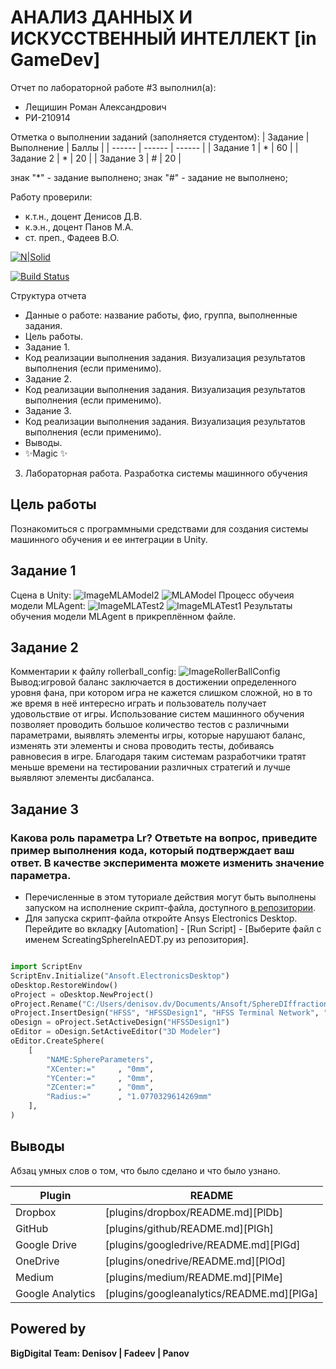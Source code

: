 # АНАЛИЗ ДАННЫХ И ИСКУССТВЕННЫЙ ИНТЕЛЛЕКТ [in GameDev]
Отчет по лабораторной работе #3 выполнил(а):
- Лещишин Роман Александрович
- РИ-210914

Отметка о выполнении заданий (заполняется студентом):
| Задание | Выполнение | Баллы |
| ------ | ------ | ------ |
| Задание 1 | * | 60 |
| Задание 2 | * | 20 |
| Задание 3 | # | 20 |

знак "*" - задание выполнено; знак "#" - задание не выполнено;

Работу проверили:
- к.т.н., доцент Денисов Д.В.
- к.э.н., доцент Панов М.А.
- ст. преп., Фадеев В.О.

[![N|Solid](https://cldup.com/dTxpPi9lDf.thumb.png)](https://nodesource.com/products/nsolid)

[![Build Status](https://travis-ci.org/joemccann/dillinger.svg?branch=master)](https://travis-ci.org/joemccann/dillinger)

Структура отчета

- Данные о работе: название работы, фио, группа, выполненные задания.
- Цель работы.
- Задание 1.
- Код реализации выполнения задания. Визуализация результатов выполнения (если применимо).
- Задание 2.
- Код реализации выполнения задания. Визуализация результатов выполнения (если применимо).
- Задание 3.
- Код реализации выполнения задания. Визуализация результатов выполнения (если применимо).
- Выводы.
- ✨Magic ✨

3. Лабораторная работа. Разработка системы машинного обучения
## Цель работы
Познакомиться с программными средствами для создания системы машинного обучения и ее интеграции в Unity.

## Задание 1
Сцена в Unity:
![ImageMLAModel2](https://user-images.githubusercontent.com/114608473/206839511-a9903740-e208-4b31-8e37-e48a51a770ce.jpg)
![MLAModel](https://user-images.githubusercontent.com/114608473/206839518-589a142c-f926-460a-b229-e2ffbd987f3a.jpg)
Процесс обучеия модели MLAgent:
![ImageMLATest2](https://user-images.githubusercontent.com/114608473/206839525-a0ef91ef-20e8-45ce-bb8c-8d2aa102c118.jpg)
![ImageMLATest1](https://user-images.githubusercontent.com/114608473/206839532-de8df685-5fc8-487d-a065-d2c27b6d90b1.jpg)
Результаты обучения модели MLAgent в прикреплённом файле.
## Задание 2
Комментарии к файлу rollerball_config:
![ImageRollerBallConfig](https://user-images.githubusercontent.com/114608473/206841484-71d4f133-b81b-450c-8f5b-32e708ced661.jpg)
Вывод:игровой баланс заключается в достижении определенного уровня фана, при котором игра не кажется слишком сложной, но в то же время в неё интересно играть и пользователь получает удовольствие от игры. Использование систем машинного обучения позволяет проводить большое количество тестов с различными параметрами, выявлять элементы игры, которые нарушают баланс, изменять эти элементы и снова проводить тесты, добиваясь равновесия в игре. Благодаря таким системам разработчики тратят меньше времени на тестировании различных стратегий и лучше выявляют элементы дисбаланса.
## Задание 3
### Какова роль параметра Lr? Ответьте на вопрос, приведите пример выполнения кода, который подтверждает ваш ответ. В качестве эксперимента можете изменить значение параметра.

- Перечисленные в этом туториале действия могут быть выполнены запуском на исполнение скрипт-файла, доступного [в репозитории](https://github.com/Den1sovDm1triy/hfss-scripting/blob/main/ScreatingSphereInAEDT.py).
- Для запуска скрипт-файла откройте Ansys Electronics Desktop. Перейдите во вкладку [Automation] - [Run Script] - [Выберите файл с именем ScreatingSphereInAEDT.py из репозитория].

```py

import ScriptEnv
ScriptEnv.Initialize("Ansoft.ElectronicsDesktop")
oDesktop.RestoreWindow()
oProject = oDesktop.NewProject()
oProject.Rename("C:/Users/denisov.dv/Documents/Ansoft/SphereDIffraction.aedt", True)
oProject.InsertDesign("HFSS", "HFSSDesign1", "HFSS Terminal Network", "")
oDesign = oProject.SetActiveDesign("HFSSDesign1")
oEditor = oDesign.SetActiveEditor("3D Modeler")
oEditor.CreateSphere(
	[
		"NAME:SphereParameters",
		"XCenter:="		, "0mm",
		"YCenter:="		, "0mm",
		"ZCenter:="		, "0mm",
		"Radius:="		, "1.0770329614269mm"
	], 
)

```

## Выводы

Абзац умных слов о том, что было сделано и что было узнано.

| Plugin | README |
| ------ | ------ |
| Dropbox | [plugins/dropbox/README.md][PlDb] |
| GitHub | [plugins/github/README.md][PlGh] |
| Google Drive | [plugins/googledrive/README.md][PlGd] |
| OneDrive | [plugins/onedrive/README.md][PlOd] |
| Medium | [plugins/medium/README.md][PlMe] |
| Google Analytics | [plugins/googleanalytics/README.md][PlGa] |

## Powered by

**BigDigital Team: Denisov | Fadeev | Panov**
